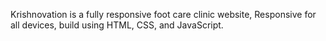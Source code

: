 Krishnovation is a fully responsive foot care clinic website, Responsive for all devices, build using HTML, CSS, and JavaScript.


